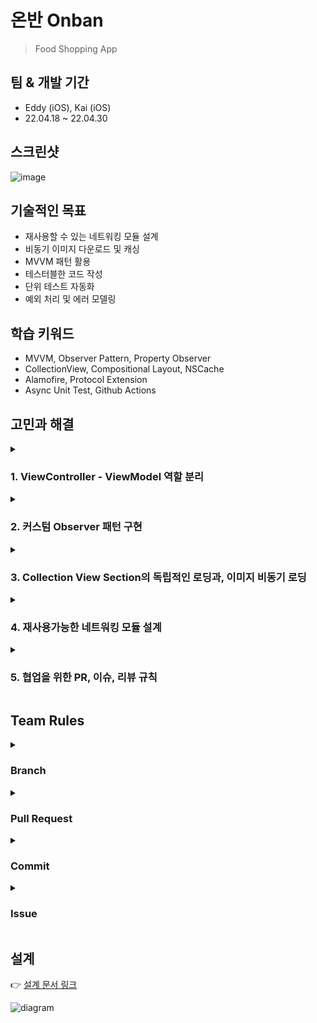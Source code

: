 # 온반 Onban
> Food Shopping App

## 팀 & 개발 기간
- Eddy (iOS), Kai (iOS)
- 22.04.18 ~ 22.04.30

## 스크린샷
![image](https://user-images.githubusercontent.com/17468015/169211377-fc3f8d27-3574-4a98-a7a6-4a3eb34718c7.png)

## 기술적인 목표

* 재사용할 수 있는 네트워킹 모듈 설계
* 비동기 이미지 다운로드 및 캐싱
* MVVM 패턴 활용
* 테스터블한 코드 작성
* 단위 테스트 자동화
* 예외 처리 및 에러 모델링


## 학습 키워드
* MVVM, Observer Pattern, Property Observer
* CollectionView,  Compositional Layout, NSCache
* Alamofire, Protocol Extension
* Async Unit Test, Github Actions

## 고민과 해결
<details>
   <summary><h3>1. ViewController - ViewModel 역할 분리</h3></summary>
   
<ul><li>고민
<ul><li>	MVC 패턴을 적용했을 때 ViewController가 과도하게 복잡해지는 것을 방지해보고 싶다는 마음에서 ViewModel을 사용해보기로 결정.
<li>	 테스트 가능한 부분을 더 넓혀보고 싶었음.
</li>
</li></ul>
</li></ul>
<p>  </p>
<ul><li> 배운 점
<ul><li>	 MVVM의 2가지 특징
<ul><li>		 1. 뷰의 상태를 추상화: 뷰 모델
<ul><li>			View는 시각적인 요소로만 구성이 되어있다. View에서는 레이아웃, 애니메이션, UI 컴포넌트 생성만 한다.
</li><li>			ViewModel은 View의 canonical한 상태를 나타낸다. View가 가져야할 ‘상태’의 기준이 된다. (Canonical Representation)
</li></ul></li></ul></li><li>		2. 바인딩
<ul><li>			ViewModel은 자기 자신이 가지는 상태를 UI 컴포넌트에 바인딩할 수 있도록 인터페이스를 제공한다.
<ul><li>			‘바인딩’이라는 테크닉을 사용해서, UI와 ViewModel을 연결한다.
</li><li>			우리는 View를 조작하지 않고, 그저 View Model의 비즈니스 로직을 조작하면, ViewModel의 상태가 바뀌거, 알아서 View도 업데이트된다.
</li><li>			뷰의 구현 로직을 몰라도 프레젠테이션 로직을 테스트할 수 있다.
</li></ul>
</li></ul>
</li></ul>
</li></ul>

<ul><li>	  MVVM의 단점
<ul><li>		  규모가 작은 앱에서는 과도하게 복잡하다. 더 많은 기능이 추가되고 유지보수가 중요해진다는 가정 하에 사용할 것 같다.
</li></ul></li><li>	  MVC != Massive View Controller
<ul><li>		  확실히 ViewModel을 쓰면 View Controller의 책임을 줄이는데 도움이 된다.
</li><li>		  하지만 반드시 MVVM을 써야하는가? MVVM을 쓰면 Massive View Controller가 다 해결되는가? 그건 아니다.
</li></ul></li><li>	  MVVM도 엄청 두꺼워질 수 있다.
<ul><li>		  단일 책임 원칙을 제대로 고려하지 않으면 거대한 ViewModel을 만드는 것도 얼마든지 가능하다.
</li><li>		  실제로 이번 프로젝트에서 같은 스크린에 등장하지만, 서로 책임이 다른 주문VM과 디테일정보VM은 분리할 수 있었다.
</li><li>		  VC가 지나치게 두꺼운 이유는 모델의 역할을 컨트롤러에 주기 때문일 수도 있다.
</li><li>		  비즈니스 로직은 여전히 VM이 아닌 모델이 다뤄야 한다. (비즈니스 로직과 아닌 것의 차이?)
</li></ul></li><li>	  MVC도 충분히 얇아질 수 있다.
<ul><li>		  ViewController를 여러개로 쪼개고 조합한다.
<ul><li>			  예를 들어, 헤더와 푸터를 별도의 뷰 컨트롤러로 분리한다든지.
</li><li>			  여러개의 뷰 컨트롤러를 포함한 Container ViewController를 만든다.
</li></ul></li><li>		  DataSource를 별도의 객체로 분리한다.
<ul><li>			  테이블 뷰, 컬렉션 뷰의 데이터 소스를 별도의 객체로 분리할 수 있다.
</li></ul></li></ul></li><li>		ViewController간 Routing 로직을 분리한다.
<ul><li>		    VC 간 이동과 데이터를 전달하는 로직을 따로 분리한다. 
</li><li>		    코디네이터라는 별도의 역할을 두기도 한다.
</li></ul></li><li>	    뷰 안에 프레젠테이션 로직을 분산시킨다.
<ul><li>		    뷰를 좀더 똑똑하게 만드는 방법이다.
</li></ul></li><li>	    MVVM의 진짜 장점
<ul><li>		    View에 대한 의존성이 전혀 없다는 것이다.
</li><li>		    테스터블
<ul><li>			    아주 쉽게 테스트를 할 수 있다. 
<ul><li>			    로직을 많이 바꿔도 테스트가 있기 때문에 안심할 수 있다.
</li></ul></li></ul></li><li>		    의존성을 한쪽 방향으로 일치시킬 수 있다. 
<ul><li>			    Observer pattern을 통해서 약하게 결합하기 때문이다. Clean Architecture와 궁합이 매우 좋다.
<ul><li>			    GUI 뿐만 아니라, 다른 Layer도 이렇게 의존성을 모두 Domain 로직으로만 향하게 해두면, 데이터의 흐름과 역할 분리가 매우 깔끔해진다. → Clean Architecture
</li><li>			    VC만 썼을 때에는 어떤 경우에는 View를 직접 조작하고, 어떤 경우에는 Model에서 알림을 받는 등. 의존하는 방향이 달라서 헷갈린다.
</li></ul>
</li></ul>
</li></ul>
</li></ul>


   
</details>
<details>
   <summary><h3>2. 커스텀 Observer 패턴 구현</h3></summary>
   
<ul><li><b>의사결정</b>
<ul><li>	Observable class를 직접 선언해서 viewModel에 필요한 데이터 바인딩을 구현
</li></ul></li><li><b>결정한 이유</b>
<ul><li>	KVO도 있지만 class를 써야하고 과도하게 복잡해보였음.
</li><li>	FRP도 있지만 아직 잘 모름.
</li></ul>
</li></ul>

   ```swift
final class Observable <T> {

    typealias Listener = (T?) -> Void

    var listener: Listener?

    var value: T? {
        didSet {
            listener?(value)
        }
    }

    init(_ value: T? = nil) {
        self.value = value
    }

    func bind(listener: Listener?) {
        self.listener = listener
    }
}
 ```  
<ul><li><b>배운 점</b>
<ul><li>	Reference 타입이 필요한 경우: 변경가능한 값의 관찰
<ul><li>		<b>왜 Observable은 struct가 아니라 class여야할까?</b> 🔗  <a href="https://github.com/codesquad-members-2022/sidedish/pull/104#discussion_r857087471">질문</a> 
</li><li>		특정한 데이터의 값 변경을 <b>지속적으로 관찰하려면 해당 데이터가 '식별가능'해야하고</b>, 값이 바뀌었다고 해서 새로운 인스턴스가 되어서는 안됨. 따라서 '고유성'을 가지는 레퍼런스 타입이 적합.
</li><li>		(예전에 Notification Center에서 특정 객체를 관찰할 때도 똑같은 현상 발생)
</li></ul></li><li>	명령-쿼리의 분리
<ul><li>		Bind는 상태를 변경하는 명령임.
</li><li>		Bind와 동시에 값을 Return하면 디버깅을 하기가 어려워서 한참 동안 고생했음.
</li><li>		쿼리는 별도의 오퍼레이션으로 분리해야 예측가능한 코드를 만들 수 있음.
</li></ul>
</li></ul>
</li></ul>



</details>
<details>
   <summary><h3>3. Collection View Section의 독립적인 로딩과, 이미지 비동기 로딩</h3></summary>
   <ul><li>의사결정
<ul><li>	API가 음식 전체가 아닌, 섹션별로 나누어 조회하도록 되어있기 때문에, 각각 비동기로 요청하도록 설계.
</li><li>	이미지는 다운로드가 오래 걸릴 수 있으므로 별도 요청하도록 설계.
</li></ul></li><li>문제 1. 데이터 도착 완료 시점
<ul><li>	콜렉션 뷰를 리로드하기 위해 데이터가 모두 도착했는지 알아야했음.
</li><li>	DispatchGroup을 사용해 해결.
</li></ul></li><li>문제 2. 콜렉션 뷰 섹션별 부분 리로드
<ul><li>	콜렉션 뷰 전체를 리로드하지 않고 응답이 도착하는대로 섹션만 업데이트하도록 개선.
</li><li>	reloadSection()을 사용해 해결
</li></ul></li><li>문제 3. 밀림 현상
<ul><li>	헤더가 먼저 보이고 시간차를 두고 셀이 로딩되면서 헤더가 밀려나는 애니메이션 현상.
</li><li>	PlaceHolder Cell을 셋팅해서 해결
</li></ul></li><li>문제 4. Datasource와 View의 불일치 문제
<ul><li>	현재 셀 갯수와 데이터 소스 갯수가 다르다는 지속적인 에러 발생.
</li><li>	며칠 동안 삽질을 하면서 많은 가설을 세웠다 폐기함.
</li><li>	Alamofire가 응답 처리를 메인 스레드에서 하고 있어서 생긴 문제로 파악후 해결.
</li></ul>
</li></ul>

<p>👉 참고 링크: <a href="https://velog.io/@eddy_song/collection-view-reload">Collection View 비동기 로딩 에러 해결하기</a></p>

</details>
<details>
   <summary><h3>4. 재사용가능한 네트워킹 모듈 설계</h3></summary>
   
</details>
<details>
   <summary><h3>5. 협업을 위한 PR, 이슈, 리뷰 규칙</h3></summary>
   
</details>

## Team Rules
<details>
   <summary><h3>Branch</h3></summary>
   <ul>
      <li>`upstream/team-18`: 코드 리뷰 PR</li>
      <li>`origin/dev`: 팀 최종 브랜치</li>
      <li>`origin/feat-eddy`, `origin/feat-kai`: 작업용 브랜치</li>
   </ul>
</details>
<details>
   <summary><h3>Pull Request</h3></summary>
      <ul>
      <li>feat에 push한 후, dev로 PR 후 팀원끼리 리뷰. </li>
      <li>PR 시 github action에서 자동 build & test 통과해야만 merge 가능.</li>
      <li>코드 리뷰 시 dev에서 team-18로 PR</li>
   </ul>
</details>
<details>
   <summary><h3>Commit</h3></summary>
   <ul>
      <li>Commit에 Issue number 표기. ex. `[#4] Fix: something`  </li>
   </ul>
</details>
<details>
   <summary><h3>Issue</h3></summary>
   <ul>
      <li>기능 추가 시 Issue에 추가 후 넘버링</li>
      <li><strong>1분 이상</strong> 해결 못하는 에러 발생 시 Issue에 추가 후 공유</li>
   </ul>
</details>


## 설계
👉 [설계 문서 링크](https://drive.google.com/file/d/1ImYzNZKLs4mymOJdw64jbN_v6EGrE8OM/view)

![diagram](https://user-images.githubusercontent.com/17468015/164175553-ccf2a861-a0e6-4136-9a95-347da002cc28.png)
